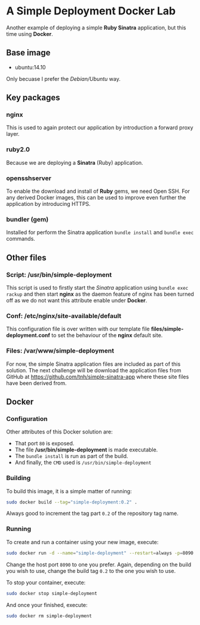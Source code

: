 ﻿# A Simple Deployment Docker Lab
Another example of deploying a simple **Ruby Sinatra** application, but this time using **Docker**.

## Base image
- ubuntu:14.10

Only becuase I prefer the *Debian/Ubuntu* way.

## Key packages
### nginx
This is used to again protect our application by introduction a forward proxy layer.

### ruby2.0
Because we are deploying a **Sinatra** (Ruby) application.

### opensshserver
To enable the download and install of **Ruby** gems, we need Open SSH. For any derived Docker images, this can be used to improve even further the application by introducing HTTPS.

### bundler (gem)
Installed for perform the Sinatra application ```bundle install``` and ```bundle exec``` commands.

## Other files
### Script: /usr/bin/simple-deployment
This script is used to firstly start the *Sinatra* application using ```bundle exec rackup``` and then start **nginx** as the daemon feature of nginx has been turned off as we do not want this attribute enable under **Docker**. 

### Conf: /etc/nginx/site-available/default
This configuration file is over written with our template file **files/simple-deployment.conf** to set the behaviour of the **nginx** default site.

### Files: /var/www/simple-deployment
For now, the simple Sinatra application files are included as part of this solution. The next challenge will be download the application files from GitHub at https://github.com/tnh/simple-sinatra-app where these site files have been derived from.

## Docker
### Configuration
Other attributes of this Docker solution are:
- That port ```80``` is exposed.
- The file **/usr/bin/simple-deployment** is made executable.
- The ```bundle install``` is run as part of the build.
- And finally, the ```CMD``` used is ```/usr/bin/simple-deployment```

### Building
To build this image, it is a simple matter of running:

```bash
sudo docker build --tag="simple-deployment:0.2" .
```
Always good to increment the tag part ```0.2``` of the repository tag name.

### Running
To create and run a container using your new image, execute:

```bash
sudo docker run -d --name="simple-deployment" --restart=always -p=8090:80 simple-deployment:0.2
```
Change the host port ```8090``` to one you prefer. Again, depending on the build you wish to use, change the build tag ```0.2``` to the one you wish to use.

To stop your container, execute:

```bash
sudo docker stop simple-deployment
```

And once your finished, execute:
```bash
sudo docker rm simple-deployment
```
